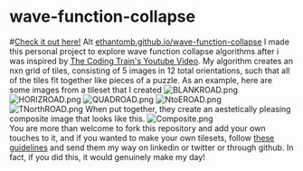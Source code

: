 # wave-function-collapse
#[Check it out here!](ethantomb.github.io/wave-function-collapse) Alt [ethantomb.github.io/wave-function-collapse](ethantomb.github.io/wave-function-collapse)
I made this personal project to explore wave function collapse algorithms after i was inspired by [The Coding Train's Youtube Video](https://www.youtube.com/watch?v=rI_y2GAlQFM). My algorithm creates an nxn grid of tiles, consisting of 5 images in 12 total orientations, such that all of the tiles fit together like pieces of a puzzle.
As an example, here are some images from a tileset that I created
![BLANKROAD.png](https://github.com/ethantomb/wave-function-collapse/blob/main/img/BLANKROAD.png)
![HORIZROAD.png](https://github.com/ethantomb/wave-function-collapse/blob/main/img/HORIZROAD.png)
![QUADROAD.png](https://github.com/ethantomb/wave-function-collapse/blob/main/img/QUADROAD.png)
![NtoEROAD.png](https://github.com/ethantomb/wave-function-collapse/blob/main/img/NtoEROAD.png)
![TNorthROAD.png](https://github.com/ethantomb/wave-function-collapse/blob/main/img/TNorthROAD.png)
When put together, they create an aestetically pleasing composite image that looks like this.
![Composite.png](https://github.com/ethantomb/wave-function-collapse/blob/main/img/Composite.png)<br />
You are more than welcome to fork this repository and add your own touches to it, and if you wanted to make your own tilesets, follow [these guidelines](https://ethantomb.github.io/wave-function-collapse/tilesets.html) and send them my way on linkedin or twitter or through github. In fact, if you did this, it would genuinely make my day!
